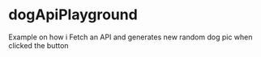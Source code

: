 # dogApiPlayground
Example on how i Fetch an API and generates new random dog pic when clicked the button
